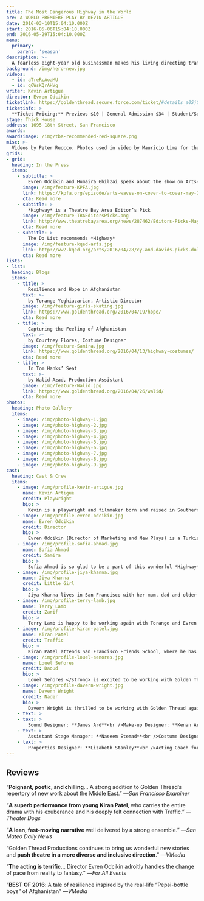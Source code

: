 ```yaml
---
title: The Most Dangerous Highway in the World
pre: A WORLD PREMIERE PLAY BY KEVIN ARTIGUE
date: 2016-03-10T15:04:10.000Z
start: 2016-05-06T15:04:10.000Z
end: 2016-05-29T15:04:10.000Z
menu:
  primary:
    parent: 'season'
description: >-
  A fearless eight-year old businessman makes his living directing traffic with a soda bottle on the highway connecting Jalalabad to Kabul. Soldiers, accidents, and ghosts are no match for this little fighter with a knack for surviving the toughest challenges. Inspired by a [New York Times](http://www.nytimes.com/2012/10/14/world/asia/afghan-boys-eke-living-amid-peril-at-gorge.html?_r=1) article about the real-life “Pepsi bottle boys” of Afghanistan, this poetic play introduces an up-and-coming writer of great promise.<br /><br />Kevin Artigue is a graduate of Public Theater’s prestigious Emerging Writers Group and the first playwright of non-Middle Eastern descent to be produced on the Golden Thread mainstage. He has been developing this play with Golden Thread for three years, including as part of the 2014 National New Play Network’s showcase.
background: /img/hero-new.jpg
videos:
  - id: aTreRcAoaMU
  - id: q6WsKQrAHVg
writer: Kevin Artigue
director: Evren Odcikin
ticketlink: https://goldenthread.secure.force.com/ticket/#details_a0Sj0000002xMFFEA2
ticketinfo: >
  **Ticket Pricing:** Previews $10 | General Admission $34 | Student/Senior $24
stage: Thick House
address: 1695 18th Street, San Francisco
awards:
awardsimage: /img/tba-recommended-red-square.png
misc: >-
  Videos by Peter Ruocco. Photos used in video by Mauricio Lima for the New York Times and Zalmai Ahad.
grids:
- grid:
  heading: In the Press
  items:
    - subtitle: >
        Evren Odcikin and Humaira Ghilzai speak about the show on Arts-Waves on KPFA
      image: /img/feature-KPFA.jpg
      link: https://kpfa.org/episode/arts-waves-on-cover-to-cover-may-2-2016/
      cta: Read more
    - subtitle: >
        *Highway* is a Theatre Bay Area Editor’s Pick
      image: /img/feature-TBAEditorsPicks.png
      link: http://www.theatrebayarea.org/news/287462/Editors-Picks-May-2016.htm
      cta: Read more
    - subtitle: >
        The Do List recommends *Highway*
      image: /img/feature-kqed-arts.jpg
      link: http://ww2.kqed.org/arts/2016/04/28/cy-and-davids-picks-dollar-brand-20-years-of-beethoven-and-getting-a-bleach-job/
      cta: Read more
lists:
- list:
  heading: Blogs
  items:
    - title: >
        Resilience and Hope in Afghanistan
      text: >-
        by Torange Yeghiazarian, Artistic Director
      image: /img/feature-girls-skating.jpg
      link: https://www.goldenthread.org/2016/04/19/hope/
      cta: Read more
    - title: >
        Capturing the Feeling of Afghanistan
      text: >-
        by Courtney Flores, Costume Designer
      image: /img/feature-Samira.jpg
      link: https://www.goldenthread.org/2016/04/13/highway-costumes/
      cta: Read more
    - title: >
        In Tom Hanks’ Seat
      text: >-
        by Walid Azad, Production Assistant
      image: /img/feature-Walid.jpg
      link: https://www.goldenthread.org/2016/04/26/walid/
      cta: Read more
photos:
  heading: Photo Gallery
  items:
    - image: /img/photo-highway-1.jpg
    - image: /img/photo-highway-2.jpg
    - image: /img/photo-highway-3.jpg
    - image: /img/photo-highway-4.jpg
    - image: /img/photo-highway-5.jpg
    - image: /img/photo-highway-6.jpg
    - image: /img/photo-highway-7.jpg
    - image: /img/photo-highway-8.jpg
    - image: /img/photo-highway-9.jpg
cast:
  heading: Cast & Crew
  items:
    - image: /img/profile-kevin-artigue.jpg
      name: Kevin Artigue
      credit: Playwright
      bio: >
        Kevin is a playwright and filmmaker born and raised in Southern California and based in New York City. He’s currently a member of the 2016 Interstate 73 Writers Group, and formerly part of the Public Theater’s 2014-2015 Emerging Writers Group, where he developed his newest play, *The Forcings*. His plays have been presented and developed with The Public Theater, the National New Play Network (*Dangerous Highway*), New York Theater Workshop, Theatre of NOTE, the Playwrights Foundation, Great Plains Theatre Conference, Yale Cabaret, Iowa New Play Festival, Golden Thread, and the Playwrights’ Center in Minneapolis. A graduate of the Iowa Playwrights Workshop, Kevin was awarded a Provost’s Visiting Writer Fellowship at the University of Iowa, where he taught creative writing.
    - image: /img/profile-evren-odcikin.jpg
      name: Evren Odcikin
      credit: Director
      bio: >
        Evren Odcikin (Director of Marketing and New Plays) is a Turkish-American director based in San Francisco and the Director New Plays & Marketing for Golden Thread Productions since 2015 where he has been an artistic associate since 2005. For Golden Thread, he directed the premieres of Yussef El Guindi’s LANGUAGE ROOMS, in San Francisco and Los Angeles Theater Center (critic’s pick for LOS ANGELES TIMES), Mona Mansour’s URGE FOR GOING, Denmo Ibrahim’s ECSTASY | A WATERFABLE, as well as short plays by El Guindi, E.H. Benedict, Ken Kaissar, Ignacio Zulueta as part of ReOrient Festivals. For the company, he leads all new play development activities, including the annual new play reading series New Threads, assists in season selection, and helps produce the mainstage season including the biennial ReOrient Festival. His other credits include the world premiere of Christopher Chen’s MUTT: LET’S ALL TALK ABOUT RACE at Impact Theatre and Ferocious Lotus (“Top New Play of 2014”, Theater Dogs); the world premiere of Frances Ya-Chu Cowhig’s 410-GONE (Production Notebook feature in AMERICAN THEATRE MAGAZINE) and the West Coast premiere of Jonas Hassen Khemiri’s INVASION! for Crowded Fire; his adaptation of Plautus’s THE BRAGGART SOLDIER, OR MAJOR BLOWHARD for Custom Made Theatre Company (Theatre Bay Area Awards Recommended Production, four Bay Area Theatre Critics’ Circle (BATCC) nominations including best director); THE OLDEST PROFESSION (two BATCC nominations) and MACHINAL (three BATCC Award nominations including best director and best production) for Brava Theater Center. A graduate of Princeton University, Evren was awarded the 2015 National Director’s Fellowship by O’Neill Theater Center, National New Plays Network, the Kennedy Center, and SDCF; the 2013 TITAN Award for Directors by Theatre Bay Area; and selected as an Emerging Theatre Leader by TCG for their American Express Leadership Bootcamp. [odcikin.com](http://odcikin.com)
    - image: /img/profile-sofia-ahmad.jpg
      name: Sofia Ahmad
      credit: Samira
      bio: >
        Sofia Ahmad is so glad to be a part of this wonderful *Highway* team; many thanks to Evren, Kevin and Torange! Previously with Golden Thread: *Isfahan Blues* and *Love Missile*. Other Bay Area credits include: Alecto in *Just Deserts* (Those Women Productions); Bianca/Lodovico in *Othello* (Arabian Shakespeare Festival); Julia in *Two Gentlemen of Verona*, Luciana in *Comedy of Errors*, Hero in *Much Ado About Nothing* (San Francisco Shakespeare Festival); Poppaea/Octavia in *Nero*, Delilah in *The Black Eyed* (Magic Theatre); Regan in *King Lear*, Phebe in *As You Like It* (Santa Cruz Shakespeare Festival); Cressida in *Troilus & Cressida* (Pacific Repertory Theater); San Jose Stage; Shotgun Players; Bay Area Playwrights Festival; New Conservatory Theater. She is a graduate of NYU’s Tisch School of the Arts and a proud member of AEA and SAG-AFTRA.
    - image: /img/profile-jiya-khanna.jpg
      name: Jiya Khanna
      credit: Little Girl
      bio: >
        Jiya Khanna lives in San Francisco with her mum, dad and older brother.  She attends the San Francisco Friends School, where her favorite subjects are math and science.<br /><br />She is excited and extremely proud to make her professional acting debut with Golden Thread Productions in <em>The Most Dangerous Highway in the World.</em> As the comedian of the family, she has gravitated to the stage from an early age.  She has performed at Stanford University as a dancer in a professional dance group as well playing lead vocals and guitar with the San Francisco Rock Project.<br /><br />Jiya&#8217;s other passions include fashion, most notably in sewing her own outfits, as well as photography focused around urban city skylines and alternative perspectives on everyday objects. You can follow her work on Instagram at @cityonthebay.
    - image: /img/profile-terry-lamb.jpg
      name: Terry Lamb
      credit: Zarif
      bio: >
        Terry Lamb is happy to be working again with Torange and Evren and the rest of the Golden Thread team. He performed previously in Golden Thread’s <em>Urge for Going, Language Rooms,</em> <em>Night Over Erzinga, </em>and<em> The Deep Cut.  </em>He has also acted with Magic Theatre (<em>Fred’s Diner, The Film Society</em>, <em>Aunt Dan and Lemon</em>, <em>Angel City</em>, and <em>Breaking the Code),</em> Central Works Ensemble (<em>Penelope’s Odyssey </em>and <em>Bird in the Hand</em>), Shotgun Players (<em>Bullrusher</em>), TheatreFirst (<em>Nathan the Wise, A Map of the World, </em>and <em>The Colour of Justice), </em>and Phoenix Theatre (<em>Assorted Domestic Emergencies).  </em>Other area theaters he has worked with include Aurora, Marin, New Conservatory, TheatreWorks, San Jose Stage, Pirandello Project, Shakespeare Santa Cruz, Geoffrey Chaucer, and San Francisco Mime Troupe. Terry is also a film/video producer and has a series of short films online called Encounters on Earth, which showcase the work of local actors and writers.
    - image: /img/profile-kiran-patel.jpg
      name: Kiran Patel
      credit: Traffic
      bio: >
        Kiran Patel attends San Francisco Friends School, where he has been an avid member of the theatre community. Kiran’s role in his school’s fourth grade production of <em>Hangtown</em> gave birth to his love and passion for acting. While in the fifth grade, Kiran played a lead comedic role in an after­school production about capitalism called <em>Corn Cobbers</em>, loosely based on Animal Farm. During the past summer, Kiran attended acting camp at the A.C.T. to further refine his skills. This fall, as a seventh grader, Kiran is in two plays: <em>A Midsummer Night’s Dream</em> and <em>Little Women</em>. His versatility is shown through the drastic differences in the demeanors of his characters. Puck is a playful and mischievous elf, while Brooke is a serious and level­headed tutor.
    - image: /img/profile-louel-senores.jpg
      name: Louel Señores
      credit: Daoud
      bio: >
        Louel Señores </strong> is excited to be working with Golden Thread Productions for the first time! You may have recently seen him in <em>Civil</em> (Quantum Dragon), <em>Sheherazade&#8217;s Last Tales</em> (PCSF), or <em>In Plain Sight </em>(Those Women Productions). Or you may have <em>not</em> seen him <em>less</em> recently when he stage managed <em>The Language Archive</em> and <em>Emilie</em> with Symmetry Theatre or with various shows at previous SF Fringe Festivals (<em>Ceremony</em>, <em>Babies: The Ultimate Birth Control,</em> <em>52 Letters</em>). When he&#8217;s not acting or stage managing, you may have run into him at the Aurora Theatre or The Marsh in Berkeley, where he House Manages, or in a diversity training workshop with Berkeley Interactive Theater, where he serves as company playwright. When Louel is not doing theater, you can often find him equipped with foam weapons, playing Amtgard or Jugger. Or maybe you&#8217;ve never seen him before? In that case, you can check out <a href="http://LouelSenores.com">LouelSenores.com</a>.
    - image: /img/profile-davern-wright.jpg
      name: Davern Wright
      credit: Nader
      bio: >
        Davern Wright is thrilled to be working with Golden Thread again. Acting credits include Marin Shakespeare Company, 42<sup>nd</sup> St. Moon, Ragged Wing Ensemble, Bindlestiff Studio, Douglas Morrison Theatre, Those Women Productions, and many others.  Writing credits include<em> Cratchit </em>(Best of Playground SF 2015; December 2014 Playground SF People’s Choice Award), <em>Would You Like the Can, Sir? </em>(January 2015 Playground SF People’s Choice Award), and <em>Something’s Wrong with Peter</em> (2011 Santa Fe Film Festival Official Selection).  He is a Playground SF Resident Playwright and winner of their 2015 Emerging Playwright Award. He has an M.F.A. in Film Production from the University of Southern California and a B.A. in Theatre from Williams College.  He currently teaches in the Motion Picture and Television department at the Academy of Art University in San Francisco.
    - text: > 
    - text: >
        Sound Designer: **James Ard**<br />Make-up Designer: **Kenan Arun**<br />Scenic Designer: **Kate Boyd**<br />Technical Director: **Dave Garner**<br />Production Coordinator: **Michael Cavanaugh**
    - text: >
        Assistant Stage Manager: **Naseem Etemad**<br />Costume Designer: **Courtney Flores**<br />Cultural Consultant: **Humaira Ghilzai**<br />Stage Manager: **Marie Shell**<br />Fight Choreographer: **Carla Pantoja**
    - text: >
        Properties Designer: **Lizabeth Stanley**<br />Acting Coach for young actors: **Valerie Weak**<br />Production Assistant: **Walid Azad**<br /> Lighting Designer: **Cassie Barnes**
---
```


## Reviews

<p>&#8220;<strong>Poignant, poetic, and chilling</strong>&#8230; A strong addition to Golden Thread’s repertory of new work about the Middle East.&#8221; —<em>San Francisco Examiner</em> </p>
<p>&#8220;<strong>A superb performance from young Kiran Patel</strong>, who carries the entire drama with his exuberance and his deeply felt connection with Traffic.&#8221; —<em>Theater Dogs</em> </p>
<p>&#8220;<strong>A lean, fast-moving narrative</strong> well delivered by a strong ensemble.&#8221; —<em>San Mateo Daily News</em> </p>
<p>&#8220;Golden Thread Productions continues to bring us wonderful new stories and <strong>push theatre in a more diverse and inclusive direction</strong>.&#8221; —<em>VMedia</em></p>
<p>&#8220;<strong>The acting is terrific</strong>&#8230; Director Evren Odcikin adroitly handles the change of pace from reality to fantasy.&#8221; —<em>For All Events</em> </p>
<p>&#8220;<strong>BEST OF 2016</strong>: A tale of resilience inspired by the real-life “Pepsi-bottle boys” of Afghanistan&#8221; —<em>VMedia</em> </p>